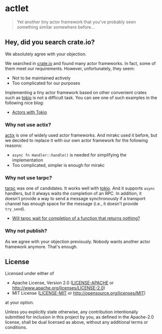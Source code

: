 # actlet

> Yet another tiny actor framework that you've probably seen something similar
> somewhere before...

## Hey, did you search crate.io?

We absolutely agree with your objection.

We searched in [crate.io](https://crates.io/search?q=actor) and found many actor
frameworks.  In fact, some of them meet our requirements.  However,
unfortunately, they seem:

* Not to be maintained actively
* Too complicated for our purposes

Implementing a tiny actor framework based on other convenient crates such as
[tokio] is not a difficult task.  You can see one of such examples in the
following nice blog:

* [Actors with Tokio](https://ryhl.io/blog/actors-with-tokio/)

### Why not use actix?

[actix] is one of widely used actor frameworks.  And mirakc used it before, but
we decided to replace it with our own actor framework for the following reasons:

* `async fn Handler::handle()` is needed for simplifying the implementation
* Too complicated, simpler is enough for mirakc

### Why not use tarpc?

[tarpc] was one of candidates.  It works well with [tokio].  And it supports
`async` handlers, but it always waits the completion of an RPC.  In addition, it
doesn't provide a way to send a message synchronously if a transport channel
has enough space for the message (i.e., it doesn't provide `try_send`).

* [Will tarpc wait for completion of a function that returns nothing?](https://github.com/google/tarpc/issues/335)

### Why not publish?

As we agree with your objection previously.  Nobody wants another actor
framework anymore.  That's enough.

## License

Licensed under either of

* Apache License, Version 2.0
  ([LICENSE-APACHE] or http://www.apache.org/licenses/LICENSE-2.0)
* MIT License
  ([LICENSE-MIT] or http://opensource.org/licenses/MIT)

at your option.

Unless you explicitly state otherwise, any contribution intentionally submitted
for inclusion in this project by you, as defined in the Apache-2.0 license,
shall be dual licensed as above, without any additional terms or conditions.

[tokio]: https://tokio.rs/
[actix]: https://github.com/actix/actix
[tarpc]: https://github.com/google/tarpc
[LICENSE-APACHE]: ./LICENSE-APACHE
[LICENSE-MIT]: ./LICENSE-MIT
